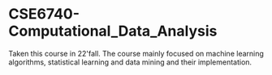 # CSE6740-Computational_Data_Analysis
Taken this course in 22'fall. The course mainly focused on machine learning algorithms, statistical learning and data mining and their implementation.
